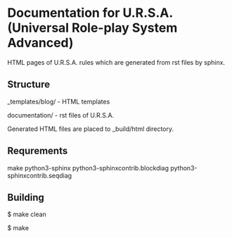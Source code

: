 # Documentation for U.R.S.A. (Universal Role-play System Advanced)

HTML pages of U.R.S.A. rules which are generated from rst files by sphinx.

## Structure

_templates/blog/ - HTML templates

documentation/ - rst files of U.R.S.A.

Generated HTML files are placed to _build/html directory.

## Requrements
make python3-sphinx python3-sphinxcontrib.blockdiag python3-sphinxcontrib.seqdiag

## Building
$ make clean

$ make
